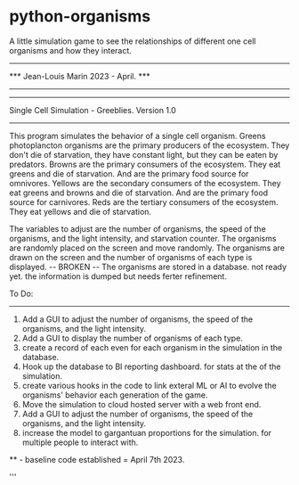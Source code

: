# python-organisms
A little simulation game to see the relationships of different one cell organisms and how they interact. 

***************************************
***  Jean-Louis Marin 2023 - April. ***
***************************************

***************************************
Single Cell Simulation - Greeblies. 
Version 1.0
***************************************

This program simulates the behavior of a single cell organism.
Greens photoplancton organisms are the primary producers of the ecosystem. They don't die of starvation, they have constant light, but they can be eaten by predators. 
Browns are the primary consumers of the ecosystem. They eat greens and die of starvation. And are the primary food source for omnivores.
Yellows are the secondary consumers of the ecosystem. They eat greens and browns and die of starvation. And are the primary food source for carnivores.
Reds are the tertiary consumers of the ecosystem. They eat yellows and die of starvation.

The variables to adjust are the number of organisms, the speed of the organisms, and the light intensity, and starvation counter.
The organisms are randomly placed on the screen and move randomly.
The organisms are drawn on the screen and the number of organisms of each type is displayed. -- BROKEN --
The organisms are stored in a database. not ready yet. the information is dumped but needs ferter refinement.

To Do:
******
1. Add a GUI to adjust the number of organisms, the speed of the organisms, and the light intensity.
2. Add a GUI to display the number of organisms of each type.
3. create a record of each even for each organism in the simulation in the database.
4. Hook up the database to BI reporting dashboard. for stats at the of the simulation.
5. create various hooks in the code to link exteral ML or AI to evolve the organisms' behavior each generation of the game.
6. Move the simulation to cloud hosted server with a web front end.
7. Add a GUI to adjust the number of organisms, the speed of the organisms, and the light intensity.
8. increase the model to gargantuan proportions for the simulation. for multiple people to interact with. 

** - baseline code established = April 7th 2023. 

'''
